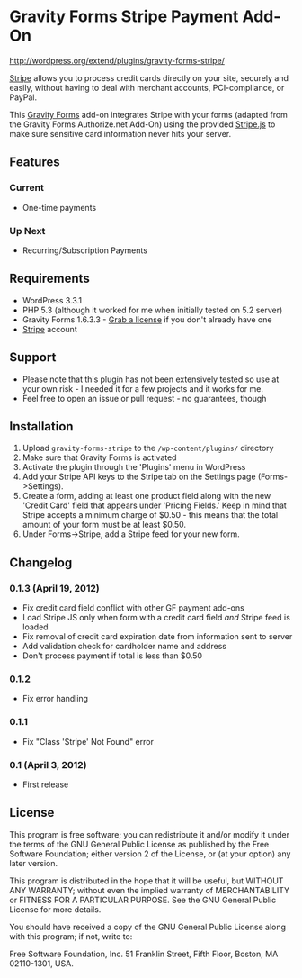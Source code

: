 # Gravity Forms Stripe Payment Add-On
http://wordpress.org/extend/plugins/gravity-forms-stripe/

[Stripe](https://stripe.com) allows you to process credit cards directly on your site, securely and easily, without having to deal with merchant accounts, PCI-compliance, or PayPal.

This [Gravity Forms](http://naomicbush.com/getgravityforms) add-on integrates Stripe with your forms (adapted from the Gravity Forms Authorize.net Add-On) using the provided [Stripe.js](https://stripe.com/docs/stripe.js) to make sure sensitive card information never hits your server.

## Features
### Current
* One-time payments

### Up Next
* Recurring/Subscription Payments

## Requirements
* WordPress 3.3.1
* PHP 5.3 (although it worked for me when initially tested on 5.2 server)
* Gravity Forms 1.6.3.3 - [Grab a license](http://naomicbush.com/getgravityforms "purchase Gravity Forms!") if you don't already have one
* [Stripe](https://stripe.com) account

## Support
* Please note that this plugin has not been extensively tested so use at your own risk - I needed it for a few projects and it works for me.
* Feel free to open an issue or pull request - no guarantees, though

## Installation

1. Upload `gravity-forms-stripe` to the `/wp-content/plugins/` directory
2. Make sure that Gravity Forms is activated
3. Activate the plugin through the 'Plugins' menu in WordPress
4. Add your Stripe API keys to the Stripe tab on the Settings page (Forms->Settings).
5. Create a form, adding at least one product field along with the new 'Credit Card' field that appears under 'Pricing Fields.' Keep in mind that Stripe accepts a minimum charge of $0.50 - this means that the total amount of your form must be at least $0.50.
6. Under Forms->Stripe, add a Stripe feed for your new form.

## Changelog
### 0.1.3 (April 19, 2012)
* Fix credit card field conflict with other GF payment add-ons
* Load Stripe JS only when form with a credit card field *and* Stripe feed is loaded
* Fix removal of credit card expiration date from information sent to server
* Add validation check for cardholder name and address
* Don't process payment if total is less than $0.50

### 0.1.2
* Fix error handling

### 0.1.1
* Fix "Class 'Stripe' Not Found" error

### 0.1 (April 3, 2012)
* First release

## License
This program is free software; you can redistribute it and/or modify it under the terms of the GNU General Public License as published by the Free Software Foundation; either version 2 of the License, or (at your option) any later version.

This program is distributed in the hope that it will be useful, but WITHOUT ANY WARRANTY; without even the implied warranty of MERCHANTABILITY or FITNESS FOR A PARTICULAR PURPOSE. See the GNU General Public License for more details.

You should have received a copy of the GNU General Public License along with this program; if not, write to:

Free Software Foundation, Inc. 51 Franklin Street, Fifth Floor, Boston, MA 02110-1301, USA.